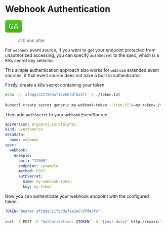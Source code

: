 # Webhook Authentication

![GA](assets/ga.svg)

> v1.0 and after

For `webhook` event source, if you want to get your endpoint protected from
unauthorized accessing, you can specify `authSecret` to the spec, which is a K8s
secret key selector.

This simple authentication approach also works for `webhook` extended event
sources, if that event source does not have a built in authenticator.

Firstly, create a k8s secret containing your token.

```sh
echo -n 'af3qqs321f2ddwf1e2e67dfda3fs' > ./token.txt

kubectl create secret generic my-webhook-token --from-file=my-token=./token.txt
```

Then add `authSecret` to your `webhook` EventSource.

```yaml
apiVersion: argoproj.io/v1alpha1
kind: EventSource
metadata:
  name: webhook
spec:
  webhook:
    example:
      port: "12000"
      endpoint: /example
      method: POST
      authSecret:
        name: my-webhook-token
        key: my-token
```

Now you can authenticate your webhook endpoint with the configured token.

```sh
TOKEN="Bearer af3qqs321f2ddwf1e2e67dfda3fs"

curl -X POST -H "Authorization: $TOKEN" -d "{your data}" http://xxxxx:12000/example
```
